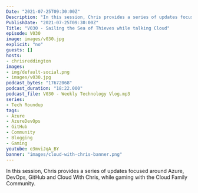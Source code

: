 ```yaml
---
Date: "2021-07-25T09:30:00Z"
Description: "In this session, Chris provides a series of updates focused around Azure, DevOps, GitHub and Cloud With Chris, while gaming with the Cloud Family Community."
PublishDate: "2021-07-25T09:30:00Z"
Title: "V030 - Sailing the Sea of Thieves while talking Cloud"
episode: V030
image: images/v030.jpg
explicit: "no"
guests: []
hosts:
- chrisreddington
images:
- img/default-social.png
- images/v030.jpg
podcast_bytes: "17672068"
podcast_duration: "18:22.000"
podcast_file: V030 - Weekly Technology Vlog.mp3
series:
- Tech Roundup
tags:
- Azure
- AzureDevOps
- GitHub
- Community
- Blogging
- Gaming
youtube: e3mviJqA_BY
banner: "images/cloud-with-chris-banner.png"
---
```

In this session, Chris provides a series of updates focused around Azure, DevOps, GitHub and Cloud With Chris, while gaming with the Cloud Family Community.
